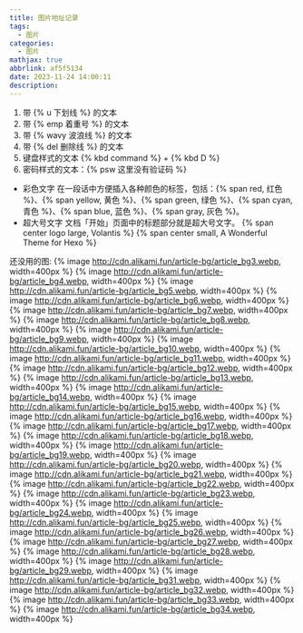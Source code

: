 ```yaml
---
title: 图片地址记录
tags:
  - 图片
categories:
  - 图片
mathjax: true
abbrlink: af5f5134
date: 2023-11-24 14:00:11
description:
---
```


1. 带 {% u 下划线 %} 的文本
2. 带 {% emp 着重号 %} 的文本
3. 带 {% wavy 波浪线 %} 的文本
4. 带 {% del 删除线 %} 的文本
5. 键盘样式的文本 {% kbd command %} + {% kbd D %}
6. 密码样式的文本：{% psw 这里没有验证码 %}

- 彩色文字
在一段话中方便插入各种颜色的标签，包括：{% span red, 红色 %}、{% span yellow, 黄色 %}、{% span green, 绿色 %}、{% span cyan, 青色 %}、{% span blue, 蓝色 %}、{% span gray, 灰色 %}。
- 超大号文字
文档「开始」页面中的标题部分就是超大号文字。
{% span center logo large, Volantis %}
{% span center small, A Wonderful Theme for Hexo %}

还没用的图:
{% image <http://cdn.alikami.fun/article-bg/article_bg3.webp>, width=400px %}
{% image <http://cdn.alikami.fun/article-bg/article_bg4.webp>, width=400px %}
{% image <http://cdn.alikami.fun/article-bg/article_bg5.webp>, width=400px %}
{% image <http://cdn.alikami.fun/article-bg/article_bg6.webp>, width=400px %}
{% image <http://cdn.alikami.fun/article-bg/article_bg7.webp>, width=400px %}
{% image <http://cdn.alikami.fun/article-bg/article_bg8.webp>, width=400px %}
{% image <http://cdn.alikami.fun/article-bg/article_bg9.webp>, width=400px %}
{% image <http://cdn.alikami.fun/article-bg/article_bg10.webp>, width=400px %}
{% image <http://cdn.alikami.fun/article-bg/article_bg11.webp>, width=400px %}
{% image <http://cdn.alikami.fun/article-bg/article_bg12.webp>, width=400px %}
{% image <http://cdn.alikami.fun/article-bg/article_bg13.webp>, width=400px %}
{% image <http://cdn.alikami.fun/article-bg/article_bg14.webp>, width=400px %}
{% image <http://cdn.alikami.fun/article-bg/article_bg15.webp>, width=400px %}
{% image <http://cdn.alikami.fun/article-bg/article_bg16.webp>, width=400px %}
{% image <http://cdn.alikami.fun/article-bg/article_bg17.webp>, width=400px %}
{% image <http://cdn.alikami.fun/article-bg/article_bg18.webp>, width=400px %}
{% image <http://cdn.alikami.fun/article-bg/article_bg19.webp>, width=400px %}
{% image <http://cdn.alikami.fun/article-bg/article_bg20.webp>, width=400px %}
{% image <http://cdn.alikami.fun/article-bg/article_bg21.webp>, width=400px %}
{% image <http://cdn.alikami.fun/article-bg/article_bg22.webp>, width=400px %}
{% image <http://cdn.alikami.fun/article-bg/article_bg23.webp>, width=400px %}
{% image <http://cdn.alikami.fun/article-bg/article_bg24.webp>, width=400px %}
{% image <http://cdn.alikami.fun/article-bg/article_bg25.webp>, width=400px %}
{% image <http://cdn.alikami.fun/article-bg/article_bg26.webp>, width=400px %}
{% image <http://cdn.alikami.fun/article-bg/article_bg27.webp>, width=400px %}
{% image <http://cdn.alikami.fun/article-bg/article_bg28.webp>, width=400px %}
{% image <http://cdn.alikami.fun/article-bg/article_bg29.webp>, width=400px %}
{% image <http://cdn.alikami.fun/article-bg/article_bg31.webp>, width=400px %}
{% image <http://cdn.alikami.fun/article-bg/article_bg32.webp>, width=400px %}
{% image <http://cdn.alikami.fun/article-bg/article_bg33.webp>, width=400px %}
{% image <http://cdn.alikami.fun/article-bg/article_bg34.webp>, width=400px %}
